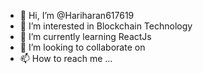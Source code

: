- 👋 Hi, I’m @Hariharan617619
- 👀 I’m interested in Blockchain Technology
- 🌱 I’m currently learning ReactJs
- 💞️ I’m looking to collaborate on 
- 📫 How to reach me ...

<!---
Hariharan617619/Hariharan617619 is a ✨ special ✨ repository because its `README.md` (this file) appears on your GitHub profile.
You can click the Preview link to take a look at your changes.
--->
